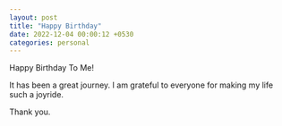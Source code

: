```yaml
---
layout: post
title: "Happy Birthday"
date: 2022-12-04 00:00:12 +0530
categories: personal
---
```


Happy Birthday To Me!

It has been a great journey. I am grateful to everyone for making my life such a joyride.

Thank you.
